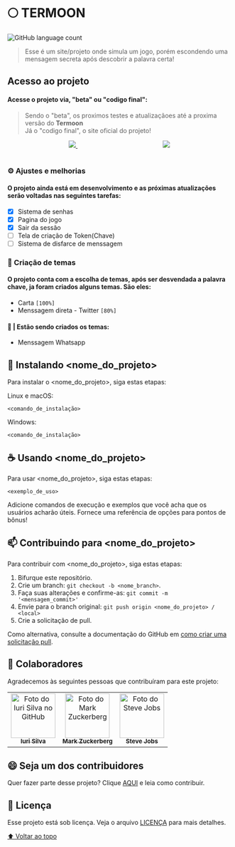 # 🌕 TERMOON

<!---Esses são exemplos. Veja https://shields.io para outras pessoas ou para personalizar este conjunto de escudos. Você pode querer incluir dependências, status do projeto e informações de licença aqui--->

![GitHub language count](https://img.shields.io/github/languages/count/gabrielgamaalves/termoon?color=%239130ff&label=LINGUAGENS&style=for-the-badge)

> Esse é um site/projeto onde simula um jogo, porém escondendo uma mensagem secreta após descobrir a palavra certa!

## Acesso ao projeto

#### Acesse o projeto via, "beta" ou "codigo final":
> Sendo o "beta", os proximos testes e atualizaçãoes até a proxima versão do **Termoon** <br>
> Já o "codigo final", o site oficial do projeto!

<div align="center">
  <a href="">
    <img src="https://dabuttonfactory.com/button.png?t=Beta&f=Calibri-Bold&ts=22&tc=fff&hp=71&vp=8&w=180&h=38&c=4&bgt=unicolored&bgc=9130ff&shs=6&shc=4f3968&sho=s">
  </a> ﾠﾠﾠﾠﾠﾠﾠﾠﾠﾠﾠ ﾠﾠ ﾠ 
  <a href="">
    <img src="https://dabuttonfactory.com/button.png?t=Codigo+Final&f=Calibri-Bold&ts=20&tc=fff&hp=71&vp=8&w=218&h=38&c=4&bgt=unicolored&bgc=43fd65&shs=6&shc=56bd50&sho=s">
  </a>
</div>


<table>
  <tr aling="">
    
  </tr>
</table>
</center>

### ⚙️ **Ajustes e melhorias**

#### O projeto ainda está em desenvolvimento e as próximas atualizações serão voltadas nas seguintes tarefas:

- [x] Sistema de senhas
- [x] Pagina do jogo
- [x] Sair da sessão
- [ ] Tela de criação de Token(Chave)
- [ ] Sistema de disfarce de menssagem

### **🌄 Criação de temas**

#### O projeto conta com a escolha de temas, após ser desvendada a palavra chave, ja foram criados alguns temas. São eles:
- Carta `[100%]`
- Menssagem direta - Twitter `[80%]`

#### 🌄 | Estão sendo criados os temas:
- Menssagem Whatsapp

## 🚀 Instalando <nome_do_projeto>

Para instalar o <nome_do_projeto>, siga estas etapas:

Linux e macOS:
```
<comando_de_instalação>
```

Windows:
```
<comando_de_instalação>
```

## ☕ Usando <nome_do_projeto>

Para usar <nome_do_projeto>, siga estas etapas:

```
<exemplo_de_uso>
```

Adicione comandos de execução e exemplos que você acha que os usuários acharão úteis. Fornece uma referência de opções para pontos de bônus!

## 📫 Contribuindo para <nome_do_projeto>
<!---Se o seu README for longo ou se você tiver algum processo ou etapas específicas que deseja que os contribuidores sigam, considere a criação de um arquivo CONTRIBUTING.md separado--->
Para contribuir com <nome_do_projeto>, siga estas etapas:

1. Bifurque este repositório.
2. Crie um branch: `git checkout -b <nome_branch>`.
3. Faça suas alterações e confirme-as: `git commit -m '<mensagem_commit>'`
4. Envie para o branch original: `git push origin <nome_do_projeto> / <local>`
5. Crie a solicitação de pull.

Como alternativa, consulte a documentação do GitHub em [como criar uma solicitação pull](https://help.github.com/en/github/collaborating-with-issues-and-pull-requests/creating-a-pull-request).

## 🤝 Colaboradores

Agradecemos às seguintes pessoas que contribuíram para este projeto:

<table>
  <tr>
    <td align="center">
      <a href="#">
        <img src="https://avatars3.githubusercontent.com/u/31936044" width="100px;" alt="Foto do Iuri Silva no GitHub"/><br>
        <sub>
          <b>Iuri Silva</b>
        </sub>
      </a>
    </td>
    <td align="center">
      <a href="#">
        <img src="https://s2.glbimg.com/FUcw2usZfSTL6yCCGj3L3v3SpJ8=/smart/e.glbimg.com/og/ed/f/original/2019/04/25/zuckerberg_podcast.jpg" width="100px;" alt="Foto do Mark Zuckerberg"/><br>
        <sub>
          <b>Mark Zuckerberg</b>
        </sub>
      </a>
    </td>
    <td align="center">
      <a href="#">
        <img src="https://miro.medium.com/max/360/0*1SkS3mSorArvY9kS.jpg" width="100px;" alt="Foto do Steve Jobs"/><br>
        <sub>
          <b>Steve Jobs</b>
        </sub>
      </a>
    </td>
  </tr>
</table>


## 😄 Seja um dos contribuidores<br>

Quer fazer parte desse projeto? Clique [AQUI](CONTRIBUTING.md) e leia como contribuir.

## 📝 Licença

Esse projeto está sob licença. Veja o arquivo [LICENÇA](LICENSE.md) para mais detalhes.

[⬆ Voltar ao topo](#nome-do-projeto)<br>